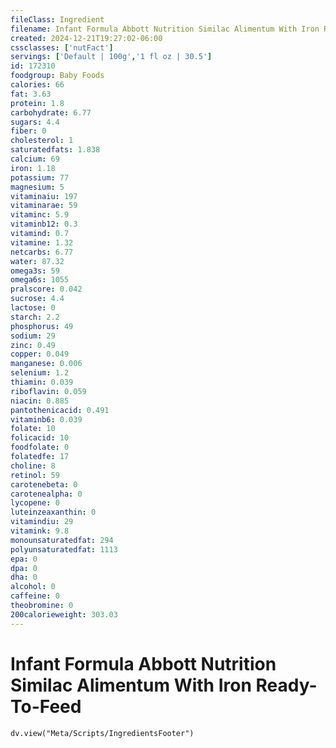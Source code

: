 ```yaml
---
fileClass: Ingredient
filename: Infant Formula Abbott Nutrition Similac Alimentum With Iron Ready-To-Feed
created: 2024-12-21T19:27:02-06:00
cssclasses: ['nutFact']
servings: ['Default | 100g','1 fl oz | 30.5']
id: 172310
foodgroup: Baby Foods
calories: 66
fat: 3.63
protein: 1.8
carbohydrate: 6.77
sugars: 4.4
fiber: 0
cholesterol: 1
saturatedfats: 1.838
calcium: 69
iron: 1.18
potassium: 77
magnesium: 5
vitaminaiu: 197
vitaminarae: 59
vitaminc: 5.9
vitaminb12: 0.3
vitamind: 0.7
vitamine: 1.32
netcarbs: 6.77
water: 87.32
omega3s: 59
omega6s: 1055
pralscore: 0.042
sucrose: 4.4
lactose: 0
starch: 2.2
phosphorus: 49
sodium: 29
zinc: 0.49
copper: 0.049
manganese: 0.006
selenium: 1.2
thiamin: 0.039
riboflavin: 0.059
niacin: 0.885
pantothenicacid: 0.491
vitaminb6: 0.039
folate: 10
folicacid: 10
foodfolate: 0
folatedfe: 17
choline: 8
retinol: 59
carotenebeta: 0
carotenealpha: 0
lycopene: 0
luteinzeaxanthin: 0
vitamindiu: 29
vitamink: 9.8
monounsaturatedfat: 294
polyunsaturatedfat: 1113
epa: 0
dpa: 0
dha: 0
alcohol: 0
caffeine: 0
theobromine: 0
200calorieweight: 303.03
---
```


# Infant Formula Abbott Nutrition Similac Alimentum With Iron Ready-To-Feed

```dataviewjs
dv.view("Meta/Scripts/IngredientsFooter")
```